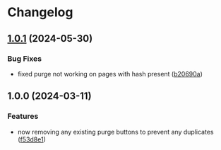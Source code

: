 # Changelog

## [1.0.1](https://github.com/murolem/cosmoteer-wiki-purge-page-button-gadget/compare/v1.0.0...v1.0.1) (2024-05-30)


### Bug Fixes

* fixed purge not working on pages with hash present ([b20690a](https://github.com/murolem/cosmoteer-wiki-purge-page-button-gadget/commit/b20690a822289c956200f702c27231d68e2f3efd))

## 1.0.0 (2024-03-11)


### Features

* now removing any existing purge buttons to prevent any duplicates ([f53d8e1](https://github.com/murolem/cosmoteer-wiki-purge-page-button-gadget/commit/f53d8e1cede31c7e8a1e41b5a99ce39e0f126c3c))
